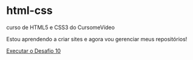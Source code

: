# html-css
 curso de HTML5 e CSS3 do CursomeVídeo

 Estou aprendendo a criar sites e agora vou gerenciar meus
 repositórios!

 <a href="https://vitoreble06.github.io/html-css/desafios/modulo 1/D010">Executar o Desafio 10</a>
